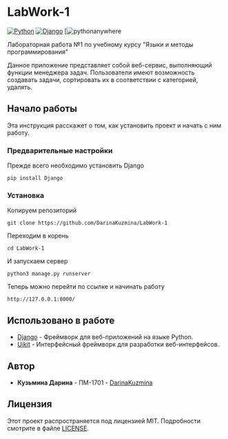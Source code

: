 # LabWork-1 
[![Python](https://img.shields.io/badge/python-3.6.5-green.svg)](https://www.python.org/)
[![Django](https://img.shields.io/badge/django-2.1.1-orange.svg)](https://www.djangoproject.com/)
[![pythonanywhere](http://darina.pythonanywhere.com/)

Лабораторная работа №1 по учебному курсу "Языки и методы программирования"

Данное приложение представляет собой веб-сервис, выполняющий функции менеджера задач.
Пользователи имеют возможность создавать задачи, сортировать их в соответствии с категорией, удалять.


## Начало работы

Эта инструкция расскажет о том, как установить проект и начать с ним работу.

### Предварительные настройки

Прежде всего необходимо установить Django

``` 
pip install Django
```

### Установка

Копируем репозиторий

```
git clone https://github.com/DarinaKuzmina/LabWork-1
```
Переходим в корень

```
cd LabWork-1
```

И запускаем сервер

```
python3 manage.py runserver
```

Теперь можно перейти по ссылке и начинать работу

```
http://127.0.0.1:8000/
```

## Использовано в работе

* [Django](https://www.djangoproject.com) - Фреймворк для веб-приложений на языке Python.
* [Uikit](https://getuikit.com/) - Интерфейсный фреймворк для разработки веб-интерфейсов.

## Автор

* **Кузьмина Дарина** - ПМ-1701 - [DarinaKuzmina](https://github.com/DarinaKuzmina)

## Лицензия

Этот проект распространяется под лицензией MIT. Подробности смотрите в файле [LICENSE](LICENSE).
